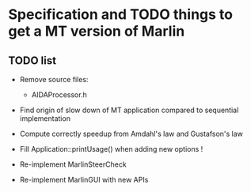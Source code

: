# Specification and TODO things to get a MT version of Marlin

## TODO list

- Remove source files:
  - AIDAProcessor.h


- Find origin of slow down of MT application compared to sequential implementation 
- Compute correctly speedup from Amdahl's law and Gustafson's law
- Fill Application::printUsage() when adding new options !
- Re-implement MarlinSteerCheck
- Re-implement MarlinGUI with new APIs
